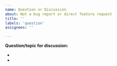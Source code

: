 ```yaml
---
name: Question or Discussion
about: Not a bug report or direct feature request
title: ''
labels: 'question'
assignees: ''

---
```


**Question/topic for discussion:**
<!--A clear description of what you are asking and why.-->
- 
- 
